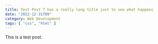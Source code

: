 ```yaml
---
title: Test Post 7 has a really long title just to see what happens
date: "2022-12-31T09"
category: Web Development
tags: [ "css", "html" ]
---
```


This is a test post.
